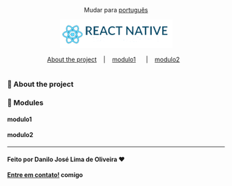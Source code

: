 <div align="center">

Mudar para [português](https://github.com/Danilo-Js/My_Experience/SCL/portuguese.md)

</div>
<p align="center">
  <img src="./images/SCL.png">
</p>


<p align="center" direction="row">
  <a href="#iphone-about-the-project">About the project</a>&nbsp;&nbsp;&nbsp;&nbsp;|&nbsp;&nbsp;&nbsp;
  <a href="#modulo1">modulo1</a>&nbsp;&nbsp;&nbsp;&nbsp;&nbsp;&nbsp;|&nbsp;&nbsp;&nbsp;
  <a href="#modulo2">modulo2</a>&nbsp;&nbsp;&nbsp;
</p>

#

### :iphone: About the project

### :balloon: Modules

#### modulo1

#### modulo2

---

#### Feito por Danilo José Lima de Oliveira ♥ 
#### [Entre em contato!](https://www.linkedin.com/in/danilo-js/) comigo 